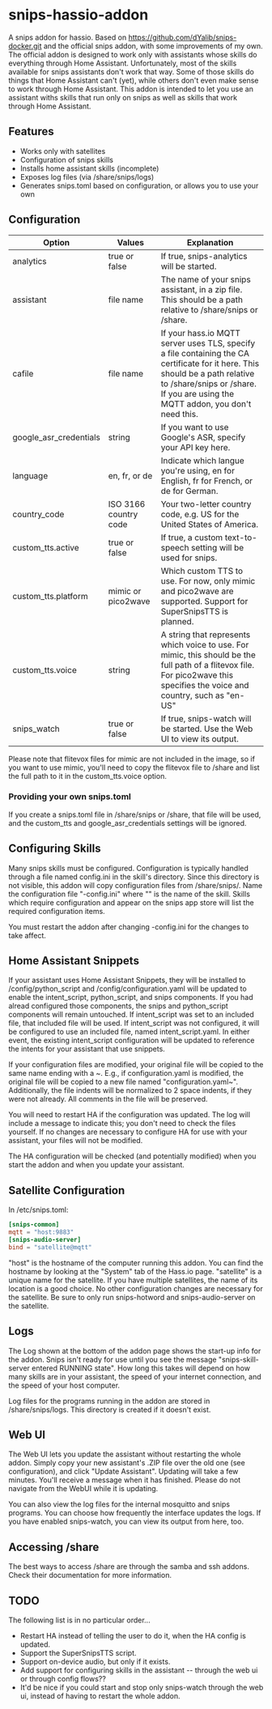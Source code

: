 # snips-hassio-addon
A snips addon for hassio.  Based on https://github.com/dYalib/snips-docker.git
and the official snips addon, with some improvements of my own.  The official
addon is designed to work only with assistants whose skills do everything
through Home Assistant.  Unfortunately, most of the skills available for snips
assistants don't work that way.  Some of those skills do things that Home
Assistant can't (yet), while others don't even make sense to work through Home
Assistant.  This addon is intended to let you use an assistant withs skills
that run only on snips as well as skills that work through Home Assistant.

## Features
- Works only with satellites
- Configuration of snips skills
- Installs home assistant skills (incomplete)
- Exposes log files (via /share/snips/logs)
- Generates snips.toml based on configuration, or allows you to use your own

## Configuration
| Option | Values | Explanation |
|--------|--------|-------------|
|analytics|true or false|If true, snips-analytics will be started.|
|assistant|file name|The name of your snips assistant, in a zip file.  This should be a path relative to /share/snips or /share.|
|cafile|file name|If your hass.io MQTT server uses TLS, specify a file containing the CA certificate for it here.  This should be a path relative to /share/snips or /share.  If you are using the MQTT addon, you don't need this.|
|google_asr_credentials|string|If you want to use Google's ASR, specify your API key here.|
|language|en, fr, or de|Indicate which langue you're using, en for English, fr for French, or de for German.|
|country_code|ISO 3166 country code|Your two-letter country code, e.g. US for the United States of America.|
|custom_tts.active|true or false|If true, a custom text-to-speech setting will be used for snips.|
|custom_tts.platform|mimic or pico2wave|Which custom TTS to use. For now, only mimic and pico2wave are supported.  Support for SuperSnipsTTS is planned.|
|custom_tts.voice|string|A string that represents which voice to use.  For mimic, this should be the full path of a flitevox file.  For pico2wave this specifies the voice and country, such as "en-US"|
|snips_watch|true or false|If true, snips-watch will be started.  Use the Web UI to view its output.|

Please note that flitevox files for mimic are not included in the image, so if
you want to use mimic, you'll need to copy the flitevox file to /share and list
the full path to it in the custom_tts.voice option.

### Providing your own snips.toml
If you create a snips.toml file in /share/snips or /share, that file will be
used, and the custom_tts and google_asr_credentials settings will be ignored.

## Configuring Skills
Many snips skills must be configured. Configuration is typically handled
through a file named config.ini in the skill's directory.  Since this directory
is not visible, this addon will copy configuration files from /share/snips/.
Name the configuration file "<skillname>-config.ini" where "<skillname>" is the
name of the skill.  Skills which require configuration and appear on the snips
app store will list the required configuration items.

You must restart the addon after changing <skillname>-config.ini for the
changes to take affect.

## Home Assistant Snippets
If your assistant uses Home Assistant Snippets, they will be installed to
/config/python_script and /config/configuration.yaml will be updated to enable
the intent_script, python_script, and snips components.  If you had alread
configured those components, the snips and python_script components will remain
untouched.  If intent_script was set to an included file, that included file
will be used.  If intent_script was not configured, it will be configured to
use an included file, named intent_script.yaml.  In either event, the existing
intent_script configuration will be updated to reference the intents for your
assistant that use snippets.

If your configuration files are modified, your original file will be copied to
the same name ending with a ~.  E.g., if configuration.yaml is modified, the
original file will be copied to a new file named "configuration.yaml~".
Additionally, the file indents will be normalized to 2 space indents, if they
were not already.  All comments in the file will be preserved.

You will need to restart HA if the configuration was updated.  The log will
include a message to indicate this; you don't need to check the files yourself.
If no changes are necessary to configure HA for use with your assistant, your
files will not be modified.

The HA configuration will be checked (and potentially modified) when you start
the addon and when you update your assistant.

## Satellite Configuration
In /etc/snips.toml:
```toml
[snips-common]
mqtt = "host:9883"
[snips-audio-server]
bind = "satellite@mqtt"
```
"host" is the hostname of the computer running this addon.  You can find the
hostname by looking at the "System" tab of the Hass.io page.  "satellite" is a
unique name for the satellite.  If you have multiple satellites, the name of
its location is a good choice.  No other configuration changes are necessary
for the satellite.  Be sure to only run snips-hotword and snips-audio-server on
the satellite.

## Logs
The Log shown at the bottom of the addon page shows the start-up info for the
addon.  Snips isn't ready for use until you see the message "snips-skill-server
entered RUNNING state".  How long this takes will depend on how many skills are
in your assistant, the speed of your internet connection, and the speed of your
host computer.

Log files for the programs running in the addon are stored in
/share/snips/logs.  This directory is created if it doesn't exist.
 
## Web UI
The Web UI lets you update the assistant without restarting the whole addon.
Simply copy your new assistant's .ZIP file over the old one (see
configuration), and click "Update Assistant".  Updating will take a few
minutes.  You'll receive a message when it has finished.  Please do not
navigate from the WebUI while it is updating.

You can also view the log files for the internal mosquitto and snips
programs.  You can choose how frequently the interface updates the logs.  If
you have enabled snips-watch, you can view its output from here, too.

## Accessing /share
The best ways to access /share are through the samba and ssh addons.  Check their documentation for more information.

## TODO
The following list is in no particular order...

- Restart HA instead of telling the user to do it, when the HA config is updated.
- Support the SuperSnipsTTS script.
- Support on-device audio, but only if it exists.
- Add support for configuring skills in the assistant -- through the web ui or through config flows??
- It'd be nice if you could start and stop only snips-watch through the web ui, instead of having to restart the whole addon.
